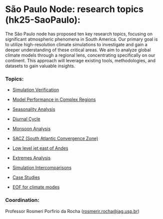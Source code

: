 # São Paulo Node: research topics (hk25-SaoPaulo):

The São Paulo node has proposed ten key research topics, focusing on significant atmospheric phenomena in South America. Our primary goal is to utilize high-resolution climate simulations to investigate and gain a deeper understanding of these critical areas. We aim to analyze global climate models through a regional lens, concentrating specifically on our continent. This approach will leverage existing tools, methodologies, and datasets to gain valuable insights.

### Topics: 
- [Simulation Verification](https://github.com/salvatirehbein/hk25-teams/blob/main/hk25-SaoPaulo/tp_verification_stats.md)
  
- [Model Performance in Complex Regions](https://github.com/salvatirehbein/hk25-teams/blob/main/hk25-SaoPaulo/tp_complex_region.md)

- [Seasonality Analysis](https://github.com/salvatirehbein/hk25-teams/blob/main/hk25-SaoPaulo/tp_seasonality.md)

- [Diurnal Cycle](https://github.com/salvatirehbein/hk25-teams/blob/main/hk25-SaoPaulo/tp_diurnal_cycle.md)

- [Monsoon Analysis](https://github.com/salvatirehbein/hk25-teams/blob/main/hk25-SaoPaulo/tp_monsoon.md)

- [SACZ (South Atlantic Convergence Zone)](https://github.com/salvatirehbein/hk25-teams/blob/main/hk25-SaoPaulo/tp_sacz.md)

- [Low level jet east of Andes](https://github.com/salvatirehbein/hk25-teams/blob/main/hk25-SaoPaulo/tp_llj.md)

- [Extremes Analysis](https://github.com/salvatirehbein/hk25-teams/blob/main/hk25-SaoPaulo/tp_extremes.md)

- [Simulation Intercomparisons](https://github.com/salvatirehbein/hk25-teams/blob/main/hk25-SaoPaulo/tp_intercomparisons.md)

- [Case Studies](https://github.com/salvatirehbein/hk25-teams/blob/main/hk25-SaoPaulo/tp_case_studies.md)

- [EOF for climate modes](https://github.com/salvatirehbein/hk25-teams/blob/main/hk25-SaoPaulo/tp_eof.md)



### Coordination: 
Professor Rosmeri Porfirio da Rocha (rosmerir.rocha@iag.usp.br)
